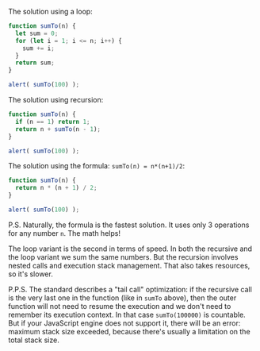 The solution using a loop:

```js run
function sumTo(n) {
  let sum = 0;
  for (let i = 1; i <= n; i++) {
    sum += i;
  }
  return sum;
}

alert( sumTo(100) );
```

The solution using recursion:

```js run
function sumTo(n) {
  if (n == 1) return 1;
  return n + sumTo(n - 1);
}

alert( sumTo(100) );
```

The solution using the formula: `sumTo(n) = n*(n+1)/2`:

```js run
function sumTo(n) {
  return n * (n + 1) / 2;
}

alert( sumTo(100) );
```

P.S. Naturally, the formula is the fastest solution. It uses only 3 operations for any number `n`. The math helps!

The loop variant is the second in terms of speed. In both the recursive and the loop variant we sum the same numbers. But the recursion involves nested calls and execution stack management. That also takes resources, so it's slower.

P.P.S. The standard describes a "tail call" optimization: if the recursive call is the very last one in the function (like in `sumTo` above), then the outer function will not need to resume the execution and we don't need to remember its execution context. In that case `sumTo(100000)` is countable. But if your JavaScript engine does not support it, there will be an error: maximum stack size exceeded, because there's usually a limitation on the total stack size.
